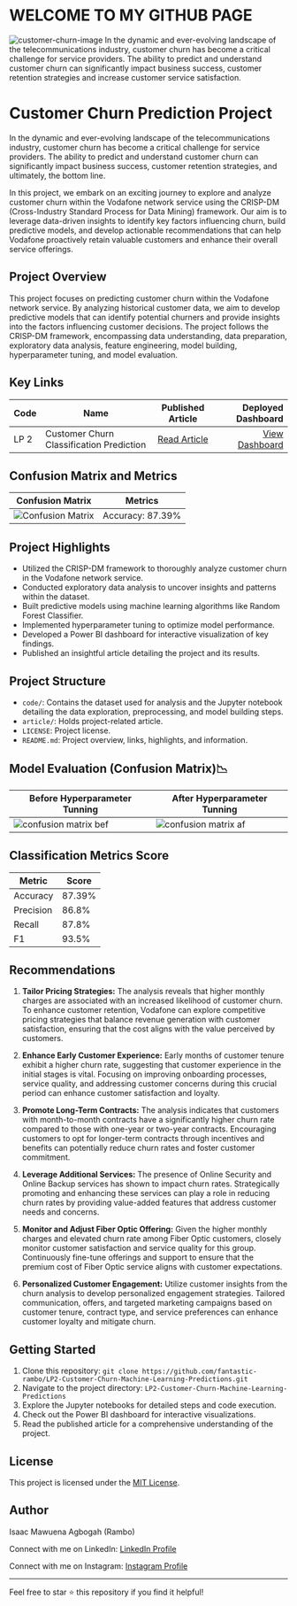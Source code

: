 # WELCOME TO MY GITHUB PAGE

![customer-churn-image](https://github.com/snyamson/LP2-Customer-Churn-Machine-Learning-Prediction/assets/58486437/5b18de22-53a4-4cee-a858-129b75ceb137)
In the dynamic and ever-evolving landscape of the telecommunications industry, customer churn has become a critical challenge for service providers. The ability to predict and understand customer churn can significantly impact business success, customer retention strategies and increase customer service satisfaction.


# Customer Churn Prediction Project

In the dynamic and ever-evolving landscape of the telecommunications industry, customer churn has become a critical challenge for service providers. The ability to predict and understand customer churn can significantly impact business success, customer retention strategies, and ultimately, the bottom line.

In this project, we embark on an exciting journey to explore and analyze customer churn within the Vodafone network service using the CRISP-DM (Cross-Industry Standard Process for Data Mining) framework. Our aim is to leverage data-driven insights to identify key factors influencing churn, build predictive models, and develop actionable recommendations that can help Vodafone proactively retain valuable customers and enhance their overall service offerings.

## Project Overview

This project focuses on predicting customer churn within the Vodafone network service. By analyzing historical customer data, we aim to develop predictive models that can identify potential churners and provide insights into the factors influencing customer decisions. The project follows the CRISP-DM framework, encompassing data understanding, data preparation, exploratory data analysis, feature engineering, model building, hyperparameter tuning, and model evaluation.

## Key Links

| Code | Name                                     |             Published Article             |                                                                                                                                                          Deployed Dashboard |
| ---- | ---------------------------------------- | :---------------------------------------: | --------------------------------------------------------------------------------------------------------------------------------------------------------------------: |
| LP 2 | Customer Churn Classification Prediction | [Read Article](https://medium.com/@isaacagbogah1/unlocking-the-secrets-of-customer-churn-predicting-the-future-for-business-success-168a448b6a0c) | [View Dashboard](https://app.powerbi.com/groups/me/reports/313e39ec-ba52-4029-9eb3-dbfd58153ab0/ReportSection?experience=power-bi&clientSideAuth=0) |

## Confusion Matrix and Metrics

| Confusion Matrix                                  | Metrics          |
| ------------------------------------------------- | ---------------- |
| ![Confusion Matrix](/images/confusion_matrix.png) | Accuracy: 87.39% |

## Project Highlights

- Utilized the CRISP-DM framework to thoroughly analyze customer churn in the Vodafone network service.
- Conducted exploratory data analysis to uncover insights and patterns within the dataset.
- Built predictive models using machine learning algorithms like Random Forest Classifier.
- Implemented hyperparameter tuning to optimize model performance.
- Developed a Power BI dashboard for interactive visualization of key findings.
- Published an insightful article detailing the project and its results.

## Project Structure

- `code/`: Contains the dataset used for analysis and the Jupyter notebook detailing the data exploration, preprocessing, and model building steps.
- `article/`: Holds project-related article.
- `LICENSE`: Project license.
- `README.md`: Project overview, links, highlights, and information.

## Model Evaluation (Confusion Matrix)📉

| Before Hyperparameter Tunning                                                                                                                            | After Hyperparameter Tunning                                                                                                                            |
| -------------------------------------------------------------------------------------------------------------------------------------------------------- | ------------------------------------------------------------------------------------------------------------------------------------------------------- |
| ![confusion matrix bef](https://github.com/snyamson/LP2-Customer-Churn-Machine-Learning-Prediction/assets/58486437/ee7c2c25-02bc-4374-b4b4-632a832bd68e) | ![confusion matrix af](https://github.com/snyamson/LP2-Customer-Churn-Machine-Learning-Prediction/assets/58486437/4f16a6fb-990f-4c41-8ecf-6e15668dc3bf) |

## Classification Metrics Score

| Metric    | Score  |
| --------- | ------ |
| Accuracy  | 87.39% |
| Precision | 86.8%  |
| Recall    | 87.8%  |
| F1        | 93.5%  |

## Recommendations

1. **Tailor Pricing Strategies:** The analysis reveals that higher monthly charges are associated with an increased likelihood of customer churn. To enhance customer retention, Vodafone can explore competitive pricing strategies that balance revenue generation with customer satisfaction, ensuring that the cost aligns with the value perceived by customers.

2. **Enhance Early Customer Experience:** Early months of customer tenure exhibit a higher churn rate, suggesting that customer experience in the initial stages is vital. Focusing on improving onboarding processes, service quality, and addressing customer concerns during this crucial period can enhance customer satisfaction and loyalty.

3. **Promote Long-Term Contracts:** The analysis indicates that customers with month-to-month contracts have a significantly higher churn rate compared to those with one-year or two-year contracts. Encouraging customers to opt for longer-term contracts through incentives and benefits can potentially reduce churn rates and foster customer commitment.

4. **Leverage Additional Services:** The presence of Online Security and Online Backup services has shown to impact churn rates. Strategically promoting and enhancing these services can play a role in reducing churn rates by providing value-added features that address customer needs and concerns.

5. **Monitor and Adjust Fiber Optic Offering:** Given the higher monthly charges and elevated churn rate among Fiber Optic customers, closely monitor customer satisfaction and service quality for this group. Continuously fine-tune offerings and support to ensure that the premium cost of Fiber Optic service aligns with customer expectations.

6. **Personalized Customer Engagement:** Utilize customer insights from the churn analysis to develop personalized engagement strategies. Tailored communication, offers, and targeted marketing campaigns based on customer tenure, contract type, and service preferences can enhance customer loyalty and mitigate churn.

## Getting Started

1. Clone this repository: `git clone https://github.com/fantastic-rambo/LP2-Customer-Churn-Machine-Learning-Predictions.git`
2. Navigate to the project directory: `LP2-Customer-Churn-Machine-Learning-Predictions`
3. Explore the Jupyter notebooks for detailed steps and code execution.
4. Check out the Power BI dashboard for interactive visualizations.
5. Read the published article for a comprehensive understanding of the project.

## License

This project is licensed under the [MIT License](LICENSE).

## Author

Isaac Mawuena Agbogah (Rambo)

Connect with me on LinkedIn: [LinkedIn Profile](https://www.linkedin.com/in/isaac-agbogah/)

Connect with me on Instagram: [Instagram Profile](https://www.instagram.com/fantasticrambo/)

---

Feel free to star ⭐ this repository if you find it helpful!

